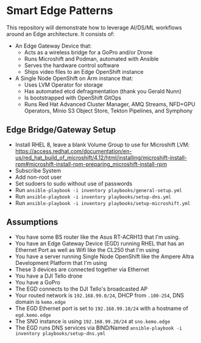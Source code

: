 # Smart Edge Patterns

This repository will demonstrate how to leverage AI/DS/ML workflows around an Edge architecture.  It consists of:

- An Edge Gateway Device that:
  - Acts as a wireless bridge for a GoPro and/or Drone
  - Runs Microshift and Podman, automated with Ansible
  - Serves the hardware control software
  - Ships video files to an Edge OpenShift instance
- A Single Node OpenShift on Arm instance that:
  - Uses LVM Operator for storage
  - Has automated etcd defragmentation (thank you Gerald Nunn)
  - Is bootstrapped with OpenShift GitOps
  - Runs Red Hat Advanced Cluster Manager, AMQ Streams, NFD+GPU Operators, Minio S3 Object Store, Tekton Pipelines, and Symphony

## Edge Bridge/Gateway Setup

- Install RHEL 8, leave a blank Volume Group to use for Microshift LVM: https://access.redhat.com/documentation/en-us/red_hat_build_of_microshift/4.12/html/installing/microshift-install-rpm#microshift-install-rpm-preparing_microshift-install-rpm
- Subscribe System
- Add non-root user
- Set sudoers to sudo without use of passwords
- Run `ansible-playbook -i inventory playbooks/general-setup.yml`
- Run `ansible-playbook -i inventory playbooks/setup-dns.yml`
- Run `ansible-playbook -i inventory playbooks/setup-microshift.yml`

## Assumptions

- You have some BS router like the Asus RT-ACRH13 that I'm using.
- You have an Edge Gateway Device (EGD) running RHEL that has an Ethernet Port as well as Wifi like the CL250 that I'm using
- You have a server running Single Node OpenShift like the Ampere Altra Development Platform that I'm using
- These 3 devices are connected together via Ethernet
- You have a DJI Tello drone
- You have a GoPro
- The EGD connects to the DJI Tello's broadcasted AP
- Your routed network is `192.168.99.0/24`, DHCP from `.100-254`, DNS domain is `kemo.edge`
- The EGD Ethernet port is set to `192.168.99.10/24` with a hostname of `egd.kemo.edge`
- The SNO instance is using `192.168.99.20/24` at `sno.kemo.edge`
- The EGD runs DNS services via BIND/Named `ansible-playbook -i inventory playbooks/setup-dns.yml`
